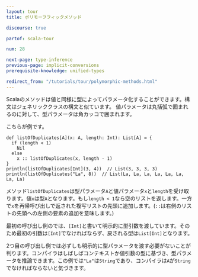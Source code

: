 ```yaml
---
layout: tour
title: ポリモーフフィックメソッド

discourse: true

partof: scala-tour

num: 28

next-page: type-inference
previous-page: implicit-conversions
prerequisite-knowledge: unified-types

redirect_from: "/tutorials/tour/polymorphic-methods.html"
---
```


Scalaのメソッドは値と同様に型によってパラメータ化することができます。構文はジェネリッククラスの構文と似ています。
値パラメータは丸括弧で囲まれるのに対して、型パラメータは角カッコで囲まれます。

こちらが例です。

```tut
def listOfDuplicates[A](x: A, length: Int): List[A] = {
  if (length < 1)
    Nil
  else
    x :: listOfDuplicates(x, length - 1)
}
println(listOfDuplicates[Int](3, 4))  // List(3, 3, 3, 3)
println(listOfDuplicates("La", 8))  // List(La, La, La, La, La, La, La, La)
```

メソッド`listOfDuplicates`は型パラメータ`A`と値パラメータ`x`と`length`を受け取ります。値`x`は型`A`となります。もし`length < 1`なら空のリストを返します。一方で`x`を再帰呼び出しで返された複写リストの先頭に追加します。(`::`は右側のリストの先頭への左側の要素の追加を意味します。)

最初の呼び出し例のでは、`[Int]`と書いて明示的に型引数を渡しています。そのため最初の引数は`[Int]`でなければならず、戻される型は`List[Int]`となります。

2つ目の呼び出し例では必ずしも明示的に型パラメータを渡す必要がないことが判ります。コンパイラはしばしばコンテキストか値引数の型に基づき、型パラメータを推論できます。この例では`"La"`は`String`であり、コンパイラは`A`が`String`でなければならないと気づきます。
